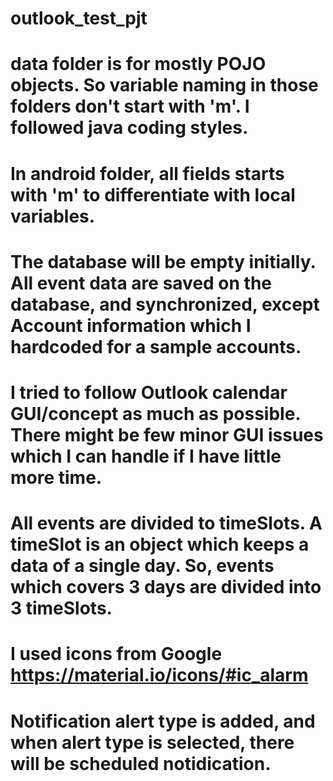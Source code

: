 # outlook_test_pjt

# data folder is for mostly POJO objects. So variable naming in those folders don't start with 'm'. I followed java coding styles.
# In android folder, all fields starts with 'm' to differentiate with local variables. 
# The database will be empty initially. All event data are saved on the database, and synchronized, except Account information which I hardcoded for a sample accounts.
# I tried to follow Outlook calendar GUI/concept as much as possible. There might be few minor GUI issues which I can handle if I have little more time.

# All events are divided to timeSlots. A timeSlot is an object which keeps a data of a single day. So, events which covers 3 days are divided into 3 timeSlots.
# I used icons from Google https://material.io/icons/#ic_alarm 
# Notification alert type is added, and when alert type is selected, there will be scheduled notidication.
